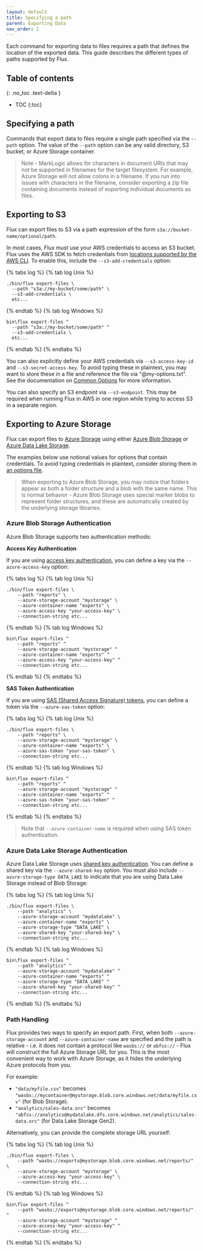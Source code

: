 ```yaml
---
layout: default
title: Specifying a path
parent: Exporting Data
nav_order: 1
---
```


Each command for exporting data to files requires a path that defines the location of the exported data. 
This guide describes the different types of paths supported by Flux.

## Table of contents
{: .no_toc .text-delta }

- TOC
{:toc}

## Specifying a path

Commands that export data to files require a single path specified via the `--path` option. 
The value of the `--path` option can be any valid directory, S3 bucket, or Azure Storage container. 

> Note - MarkLogic allows for characters in document URIs that may not be supported in filenames for the target 
> filesystem. For example, Azure Storage will not allow colons in a filename. If you run into issues with characters 
> in the filename, consider exporting a zip file containing documents instead of exporting individual documents as files.

## Exporting to S3

Flux can export files to S3 via a path expression of the form `s3a://bucket-name/optional/path`.

In most cases, Flux must use your AWS credentials to access an S3 bucket. Flux uses the AWS SDK to fetch credentials from
[locations supported by the AWS CLI](https://docs.aws.amazon.com/cli/latest/userguide/cli-authentication-short-term.html).
To enable this, include the `--s3-add-credentials` option:

{% tabs log %}
{% tab log Unix %}
```
./bin/flux export-files \
  --path "s3a://my-bucket/some/path" \
  --s3-add-credentials \
  etc...
```
{% endtab %}
{% tab log Windows %}
```
bin\flux export-files ^
  --path "s3a://my-bucket/some/path" ^
  --s3-add-credentials \
  etc...
```
{% endtab %}
{% endtabs %}


You can also explicitly define your AWS credentials via `--s3-access-key-id` and `--s3-secret-access-key`. To avoid
typing these in plaintext, you may want to store these in a file and reference the file via "@my-options.txt". See
the documentation on [Common Options](../common-options.md) for more information.

You can also specify an S3 endpoint via `--s3-endpoint`. This may be required when running Flux in AWS in one region
while trying to access S3 in a separate region.

## Exporting to Azure Storage

Flux can export files to [Azure Storage](https://docs.microsoft.com/en-us/azure/storage/common/storage-introduction) using either [Azure Blob Storage](https://docs.microsoft.com/en-us/azure/storage/blobs/storage-blobs-introduction) or [Azure Data Lake Storage](https://docs.microsoft.com/en-us/azure/storage/blobs/data-lake-storage-introduction). 

The examples below use notional values for options that contain credentials. To avoid typing credentials in plaintext,
consider storing them in [an options file](../../common-options.md).

> When exporting to Azure Blob Storage, you may notice that folders appear as both a folder structure and 
> a blob with the same name. This is normal behavior - Azure Blob Storage uses special marker blobs to represent 
> folder structures, and these are automatically created by the underlying storage libraries.

### Azure Blob Storage Authentication

Azure Blob Storage supports two authentication methods:

**Access Key Authentication**

If you are using [access key authentication](https://docs.microsoft.com/en-us/azure/storage/common/storage-account-keys-manage),
you can define a key via the `--azure-access-key` option:

{% tabs log %}
{% tab log Unix %}
```
./bin/flux export-files \
    --path "reports" \
    --azure-storage-account "mystorage" \
    --azure-container-name "exports" \
    --azure-access-key "your-access-key" \
    --connection-string etc... 
```
{% endtab %}
{% tab log Windows %}
```
bin\flux export-files ^
    --path "reports" ^
    --azure-storage-account "mystorage" ^
    --azure-container-name "exports" ^
    --azure-access-key "your-access-key" ^
    --connection-string etc... 
```
{% endtab %}
{% endtabs %}

**SAS Token Authentication**

If you are using [SAS (Shared Access Signature) tokens](https://docs.microsoft.com/en-us/azure/storage/common/storage-sas-overview),
you can define a token via the `--azure-sas-token` option:

{% tabs log %}
{% tab log Unix %}
```
./bin/flux export-files \
    --path "reports" \
    --azure-storage-account "mystorage" \
    --azure-container-name "exports" \
    --azure-sas-token "your-sas-token" \
    --connection-string etc... 
```
{% endtab %}
{% tab log Windows %}
```
bin\flux export-files ^
    --path "reports" ^
    --azure-storage-account "mystorage" ^
    --azure-container-name "exports" ^
    --azure-sas-token "your-sas-token" ^
    --connection-string etc... 
```
{% endtab %}
{% endtabs %}

> Note that `--azure-container-name` is required when using SAS token authentication.

### Azure Data Lake Storage Authentication

Azure Data Lake Storage uses [shared key authentication](https://docs.microsoft.com/en-us/azure/storage/common/storage-account-keys-manage).
You can define a shared key via the `--azure-shared-key` option. You must also include `--azure-storage-type DATA_LAKE`
to indicate that you are using Data Lake Storage instead of Blob Storage:

{% tabs log %}
{% tab log Unix %}
```
./bin/flux export-files \
    --path "analytics" \
    --azure-storage-account "mydatalake" \
    --azure-container-name "exports" \
    --azure-storage-type "DATA_LAKE" \
    --azure-shared-key "your-shared-key" \
    --connection-string etc... 
```
{% endtab %}
{% tab log Windows %}
```
bin\flux export-files ^
    --path "analytics" ^
    --azure-storage-account "mydatalake" ^
    --azure-container-name "exports" ^
    --azure-storage-type "DATA_LAKE" ^
    --azure-shared-key "your-shared-key" ^
    --connection-string etc... 
```
{% endtab %}
{% endtabs %}

### Path Handling

Flux provides two ways to specify an export path. First, when both `--azure-storage-account` and `--azure-container-name`
are specified and the path is relative - i.e. it does not contain a protocol like `wasbs://` or `abfss://` - Flux will
construct the full Azure Storage URL for you. This is the most convenient way to work with Azure Storage, as it hides
the underlying Azure protocols from you.

For example:

- `"data/myfile.csv"` becomes `"wasbs://mycontainer@mystorage.blob.core.windows.net/data/myfile.csv"` (for Blob Storage).
- `"analytics/sales-data.orc"` becomes `"abfss://analytics@mydatalake.dfs.core.windows.net/analytics/sales-data.orc"` (for Data Lake Storage Gen2).

Alternatively, you can provide the complete storage URL yourself:

{% tabs log %}
{% tab log Unix %}
```
./bin/flux export-files \
    --path "wasbs://exports@mystorage.blob.core.windows.net/reports/" \
    --azure-storage-account "mystorage" \
    --azure-access-key "your-access-key" \
    --connection-string etc... 
```
{% endtab %}
{% tab log Windows %}
```
bin\flux export-files ^
    --path "wasbs://exports@mystorage.blob.core.windows.net/reports/" ^
    --azure-storage-account "mystorage" ^
    --azure-access-key "your-access-key" ^
    --connection-string etc... 
```
{% endtab %}
{% endtabs %}
